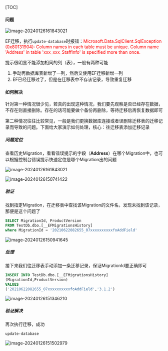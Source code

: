 [TOC]

#### 问题

![image-20240126161843021](https://gcore.jsdelivr.net/gh/logerlink/blogImg/typora-img/2024/image-20240126161843021.png)

EF迁移，执行`update-database`时报错：<span style="color:red">Microsoft.Data.SqlClient.SqlException (0x80131904): Column names in each table must be unique. Column name 'Address' in table 'xxx_xxx_StaffInfo' is specified more than once.</span>

提示很明显不能添加相同的列（表），一般有两种可能

1. 手动再数据库表新增了一列，然后又使用EF迁移新增一列
2. EF已经迁移过了，但是在迁移表中不存该记录，导致重复迁移

#### 如何解决

针对第一种情况很少见，若真的出现这种情况，我们要先观察是否已经存在数据，不存在则直接删除。存在的话可能要做个备份再删除，等待迁移后再恢复数据即可

第二种情况往往比较常见，一般是我们更换数据库连接或者误删除迁移表的迁移记录而导致的问题。下面给大家演示如何处理，核心：往迁移表添加迁移记录

##### 问题定位

查看历史Migration，看看错误提示的字段（**Address**）在哪个Migration中，也可以根据控制台错误提示快速定位是哪个Migration出的问题

![image-20240126161843021](https://gcore.jsdelivr.net/gh/logerlink/blogImg/typora-img/2024/image-20240126161843021.png)

![image-20240126150741422](https://gcore.jsdelivr.net/gh/logerlink/blogImg/typora-img/2024/image-20240126150741422.png)

##### 验证

找到指定Migration，在迁移表中查找该Migration的文件名，发现未找到该记录，那便是这个问题了

```sql
SELECT MigrationId, ProductVersion
FROM TestDb.dbo.[__EFMigrationsHistory]
where MigrationId = '20210622082655_07xxxxxxxxxxfoAddField'
```

![image-20240126150941645](https://gcore.jsdelivr.net/gh/logerlink/blogImg/typora-img/2024/image-20240126150941645.png)

##### 处理

接下来我们往迁移表手动添加一条迁移记录，保证MigrationId要正确即可

```sql
INSERT INTO TestDb.dbo.[__EFMigrationsHistory]
(MigrationId,ProductVersion)
VALUES 
('20210622082655_07xxxxxxxxxxfoAddField','3.1.2')
```

![image-20240126151346210](https://gcore.jsdelivr.net/gh/logerlink/blogImg/typora-img/2024/image-20240126151346210.png)

##### 验证解决

再次执行迁移，成功

```shell
update-database
```

![image-20240126151502979](https://gcore.jsdelivr.net/gh/logerlink/blogImg/typora-img/2024/image-20240126151502979.png)